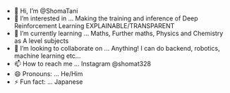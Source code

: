- 👋 Hi, I’m @ShomaTani
- 👀 I’m interested in ... Making the training and inference of Deep Reinforcement Learning EXPLAINABLE/TRANSPARENT
- 🌱 I’m currently learning ... Maths, Further maths, Physics and Chemistry as A level subjects
- 💞️ I’m looking to collaborate on ... Anything! I can do backend, robotics, machine learning etc...
- 📫 How to reach me ... Instagram @shomat328
- 😄 Pronouns: ... He/Him
- ⚡ Fun fact: ... Japanese

<!---
ShomaTani/ShomaTani is a ✨ special ✨ repository because its `README.md` (this file) appears on your GitHub profile.
You can click the Preview link to take a look at your changes.
--->
